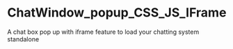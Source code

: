 # ChatWindow_popup_CSS_JS_IFrame
A chat box pop up with iframe feature to load your chatting system standalone
